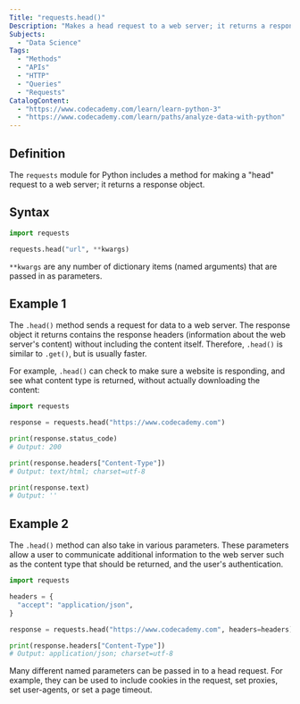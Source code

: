 ```yaml
---
Title: "requests.head()"
Description: "Makes a head request to a web server; it returns a response object."
Subjects:
  - "Data Science"
Tags: 
  - "Methods"
  - "APIs"
  - "HTTP"
  - "Queries"
  - "Requests"
CatalogContent: 
  - "https://www.codecademy.com/learn/learn-python-3"
  - "https://www.codecademy.com/learn/paths/analyze-data-with-python"
---
```


## Definition 

The `requests` module for Python includes a method for making a "head" request to a web server; it returns a response object. 

## Syntax

```python
import requests

requests.head("url", **kwargs)
```

`**kwargs` are any number of dictionary items (named arguments) that are passed in as parameters.

## Example 1

The `.head()` method sends a request for data to a web server. The response object it returns contains the response headers (information about the web server's content) without including the content itself. Therefore, `.head()` is similar to `.get()`, but is usually faster.

For example, `.head()` can check to make sure a website is responding, and see what content type is returned, without actually downloading the content:

```python
import requests

response = requests.head("https://www.codecademy.com")

print(response.status_code)
# Output: 200

print(response.headers["Content-Type"])
# Output: text/html; charset=utf-8

print(response.text)
# Output: ''
```

## Example 2

The `.head()` method can also take in various parameters. These parameters allow a user to communicate additional information to the web server such as the content type that should be returned, and the user's authentication.

```python
import requests

headers = {
  "accept": "application/json",
}

response = requests.head("https://www.codecademy.com", headers=headers)

print(response.headers["Content-Type"])
# Output: application/json; charset=utf-8
```

Many different named parameters can be passed in to a head request. For example, they can be used to include cookies in the request, set proxies, set user-agents, or set a page timeout. 

